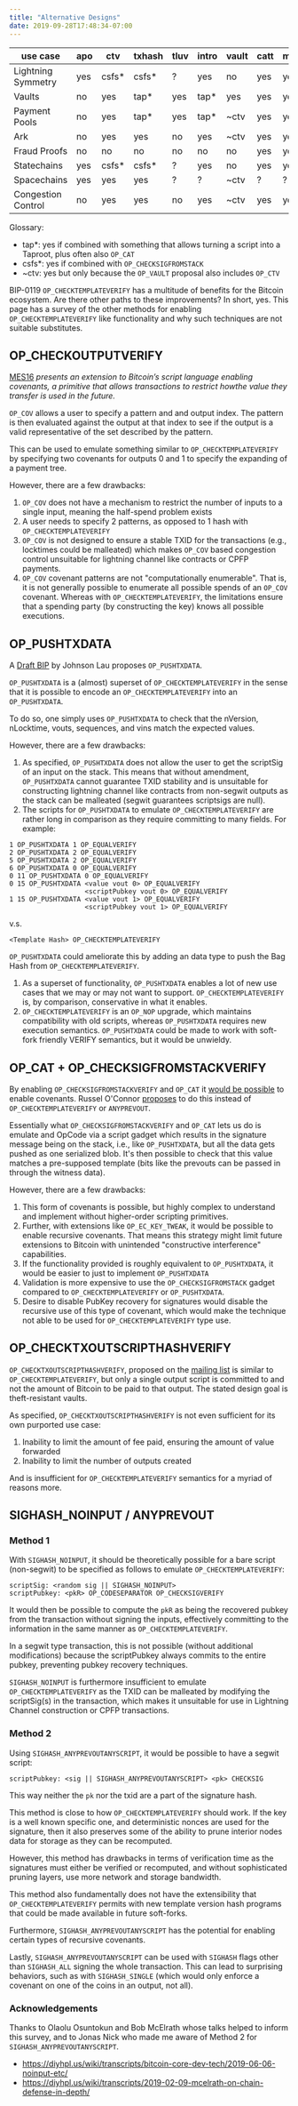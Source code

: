 ```yaml
---
title: "Alternative Designs"
date: 2019-09-28T17:48:34-07:00
---
```


use case           | apo   | ctv   | txhash | tluv | intro | vault | catt | matt | tplk
-|-|-|-|-|-|-|-|-|-
Lightning Symmetry | yes   | csfs* | csfs*  | ?    | yes   | no    | yes  | yes  | yes
Vaults             | no    | yes   | tap*   | yes  | tap*  | yes   | yes  | yes  | tap*
Payment Pools      | no    | yes   | tap*   | yes  | tap*  | ~ctv  | yes  | yes  | tap*
Ark                | no    | yes   | yes    | no   | yes   | ~ctv  | yes  | yes  | yes
Fraud Proofs       | no    | no    | no     | no   | no    | no    | yes  | yes  | no
Statechains        | yes   | csfs* | csfs*  | ?    | yes   | no    | yes  | yes  | yes
Spacechains        | yes   | yes   | yes    | ?    | ?     | ~ctv  | ?    | ?    | yes
Congestion Control | no    | yes   | yes    | no   | yes   | ~ctv  | yes  | yes  | yes


Glossary:

- tap*: yes if combined with something that allows turning a script into a Taproot, plus often
  also `OP_CAT`
- csfs*: yes if combined with `OP_CHECKSIGFROMSTACK`
- ~ctv: yes but only because the `OP_VAULT` proposal also includes `OP_CTV`

BIP-0119 `OP_CHECKTEMPLATEVERIFY` has a multitude of benefits for the Bitcoin ecosystem. Are
there other paths to these improvements? In short, yes. This page has a survey
of the other methods for enabling `OP_CHECKTEMPLATEVERIFY` like functionality and why
such techniques are not suitable substitutes.

## OP_CHECKOUTPUTVERIFY
[MES16](https://fc16.ifca.ai/bitcoin/papers/MES16.pdf) _presents an extension
to Bitcoin’s script language enabling covenants, a primitive that allows
transactions to restrict howthe value they transfer is used in the future._

`OP_COV` allows a user to specify a pattern and and output index. The pattern
is then evaluated against the output at that index to see if the output is a
valid representative of the set described by the pattern.

This can be used to emulate something similar to `OP_CHECKTEMPLATEVERIFY` by
specifying two covenants for outputs 0 and 1 to specify the expanding of a
payment tree.

However, there are a few drawbacks:

1. `OP_COV` does not have a mechanism to restrict the number of inputs to a
   single input, meaning the half-spend problem exists
1. A user needs to specify 2 patterns, as opposed to 1 hash with
   `OP_CHECKTEMPLATEVERIFY`
1. `OP_COV` is not designed to ensure a stable TXID for the transactions
   (e.g., locktimes could be malleated) which makes `OP_COV` based congestion
   control unsuitable for lightning channel like contracts or CPFP payments.
1. `OP_COV` covenant patterns are not "computationally enumerable". That is,
   it is not generally possible to enumerate all possible spends of an
   `OP_COV` covenant. Whereas with `OP_CHECKTEMPLATEVERIFY`, the limitations ensure
   that a spending party (by constructing the key) knows all possible
   executions.

## OP_PUSHTXDATA

A [Draft BIP](https://github.com/jl2012/bips/blob/vault/bip-0ZZZ.mediawiki) by
Johnson Lau proposes `OP_PUSHTXDATA`.

`OP_PUSHTXDATA` is a (almost) superset of `OP_CHECKTEMPLATEVERIFY` in the sense
that it is possible to encode an `OP_CHECKTEMPLATEVERIFY` into an `OP_PUSHTXDATA`.

To do so, one simply uses `OP_PUSHTXDATA` to check that the nVersion,
nLocktime, vouts, sequences, and vins match the expected values.

However, there are a few drawbacks:

1. As specified, `OP_PUSHTXDATA` does not allow the user to get the scriptSig
   of an input on the stack. This means that without amendment,
   `OP_PUSHTXDATA` cannot guarantee TXID stability and is unsuitable for
   constructing lightning channel like contracts from non-segwit outputs as the
   stack can be malleated (segwit guarantees scriptsigs are null).
1. The scripts for `OP_PUSHTXDATA` to emulate `OP_CHECKTEMPLATEVERIFY` are rather
   long in comparison as they require committing to many fields. For example:
```forth
1 OP_PUSHTXDATA 1 OP_EQUALVERIFY
2 OP_PUSHTXDATA 2 OP_EQUALVERIFY
5 OP_PUSHTXDATA 2 OP_EQUALVERIFY
6 OP_PUSHTXDATA 0 OP_EQUALVERIFY
0 11 OP_PUSHTXDATA 0 OP_EQUALVERIFY
0 15 OP_PUSHTXDATA <value vout 0> OP_EQUALVERIFY
                   <scriptPubkey vout 0> OP_EQUALVERIFY
1 15 OP_PUSHTXDATA <value vout 1> OP_EQUALVERIFY
                   <scriptPubkey vout 1> OP_EQUALVERIFY 
```
v.s.

```forth
<Template Hash> OP_CHECKTEMPLATEVERIFY 
```
`OP_PUSHTXDATA` could ameliorate this by adding an data type to push the Bag
Hash from `OP_CHECKTEMPLATEVERIFY`.
1. As a superset of functionality, `OP_PUSHTXDATA` enables a lot of new use cases
   that we may or may not want to support. `OP_CHECKTEMPLATEVERIFY` is, by
   comparison, conservative in what it enables.
1. `OP_CHECKTEMPLATEVERIFY` is an `OP_NOP` upgrade, which maintains compatibility
   with old scripts, whereas `OP_PUSHTXDATA` requires new execution semantics.
   `OP_PUSHTXDATA` could be made to work with soft-fork friendly VERIFY
   semantics, but it would be unwieldy.


## OP_CAT + OP_CHECKSIGFROMSTACKVERIFY

By enabling `OP_CHECKSIGFROMSTACKVERIFY` and `OP_CAT` it [would be
possible](https://blockstream.com/2016/11/02/en-covenants-in-elements-alpha/) to
enable covenants. Russel O'Connor
[proposes](https://lists.linuxfoundation.org/pipermail/bitcoin-dev/2019-May/016946.html)
to do this instead of `OP_CHECKTEMPLATEVERIFY` or `ANYPREVOUT`.

Essentially what `OP_CHECKSIGFROMSTACKVERIFY` and `OP_CAT` lets us do is
emulate and OpCode via a script gadget which results in the signature message
being on the stack, i.e., like `OP_PUSHTXDATA`, but all the data gets pushed
as one serialized blob. It's then possible to check that this value matches a
pre-supposed template (bits like the prevouts can be passed in through the
witness data).

However, there are a few drawbacks:

1. This form of covenants is possible, but highly complex to understand and
   implement without higher-order scripting primitives.
1. Further, with extensions like `OP_EC_KEY_TWEAK`, it would be possible to
   enable recursive covenants. That means this strategy might limit future
   extensions to Bitcoin with unintended "constructive interference"
   capabilities.
1. If the functionality provided is roughly equivalent to `OP_PUSHTXDATA`, it
   would be easier to just to implement `OP_PUSHTXDATA`
1. Validation is more expensive to use the `OP_CHECKSIGFROMSTACK` gadget
   compared to `OP_CHECKTEMPLATEVERIFY` or `OP_PUSHTXDATA`.
1. Desire to disable PubKey recovery for signatures would disable the recursive
   use of this type of covenant, which would make the technique not able to
   be used for `OP_CHECKTEMPLATEVERIFY` type use.



## OP_CHECKTXOUTSCRIPTHASHVERIFY

`OP_CHECKTXOUTSCRIPTHASHVERIFY`, proposed on the [mailing
list](https://lists.linuxfoundation.org/pipermail/bitcoin-dev/2018-October/016448.html)
is similar to `OP_CHECKTEMPLATEVERIFY`, but only a single output script is committed
to and not the amount of Bitcoin to be paid to that output. The stated design
goal is theft-resistant vaults.

As specified, `OP_CHECKTXOUTSCRIPTHASHVERIFY` is not even sufficient for its
own purported use case:

1. Inability to limit the amount of fee paid, ensuring the amount of value
   forwarded
1. Inability to limit the number of outputs created

And is insufficient for `OP_CHECKTEMPLATEVERIFY` semantics for a myriad of reasons
more.


## SIGHASH_NOINPUT / ANYPREVOUT

### Method 1
With `SIGHASH_NOINPUT`, it should be theoretically possible for a bare script
(non-segwit) to be specified as follows to emulate `OP_CHECKTEMPLATEVERIFY`:

```forth
scriptSig: <random sig || SIGHASH_NOINPUT>
scriptPubkey: <pkR> OP_CODESEPARATOR OP_CHECKSIGVERIFY 
```

It would then be possible to compute the `pkR` as being the recovered pubkey
from the transaction without signing the inputs, effectively committing to the
information in the same manner as `OP_CHECKTEMPLATEVERIFY`.

In a segwit type transaction, this is not possible (without additional
modifications) because the scriptPubkey always commits to the entire pubkey,
preventing pubkey recovery techniques.


`SIGHASH_NOINPUT` is furthermore insufficient to emulate `OP_CHECKTEMPLATEVERIFY`
as the TXID can be malleated by modifying the scriptSig(s) in the transaction,
which makes it unsuitable for use in Lightning Channel construction or CPFP
transactions.

### Method 2

Using `SIGHASH_ANYPREVOUTANYSCRIPT`, it would be possible to have a segwit script:

```forth
scriptPubkey: <sig || SIGHASH_ANYPREVOUTANYSCRIPT> <pk> CHECKSIG 
```

This way neither the `pk` nor the txid are a part of the signature hash.

This method is close to how `OP_CHECKTEMPLATEVERIFY` should work. If the key
is a well known specific one, and deterministic nonces are used for the
signature, then it also preserves some of the ability to prune interior nodes
data for storage as they can be recomputed.

However, this method has drawbacks in terms of verification time as the
signatures must either be verified or recomputed, and without sophisticated
pruning layers, use more network and storage bandwidth.

This method also fundamentally does not have the extensibility that
`OP_CHECKTEMPLATEVERIFY` permits with new template version hash programs that
could be made available in future soft-forks.

Furthermore, `SIGHASH_ANYPREVOUTANYSCRIPT` has the potential for enabling
certain types of recursive covenants.

Lastly, `SIGHASH_ANYPREVOUTANYSCRIPT` can be used with `SIGHASH` flags other
than `SIGHASH_ALL` signing the whole transaction. This can lead to surprising
behaviors, such as with `SIGHASH_SINGLE` (which would only enforce a covenant on
one of the coins in an output, not all). 


### Acknowledgements

Thanks to Olaolu Osuntokun and Bob McElrath whose talks helped to inform this
survey, and to Jonas Nick who made me aware of Method 2 for
`SIGHASH_ANYPREVOUTANYSCRIPT`.

* https://diyhpl.us/wiki/transcripts/bitcoin-core-dev-tech/2019-06-06-noinput-etc/
* https://diyhpl.us/wiki/transcripts/2019-02-09-mcelrath-on-chain-defense-in-depth/
